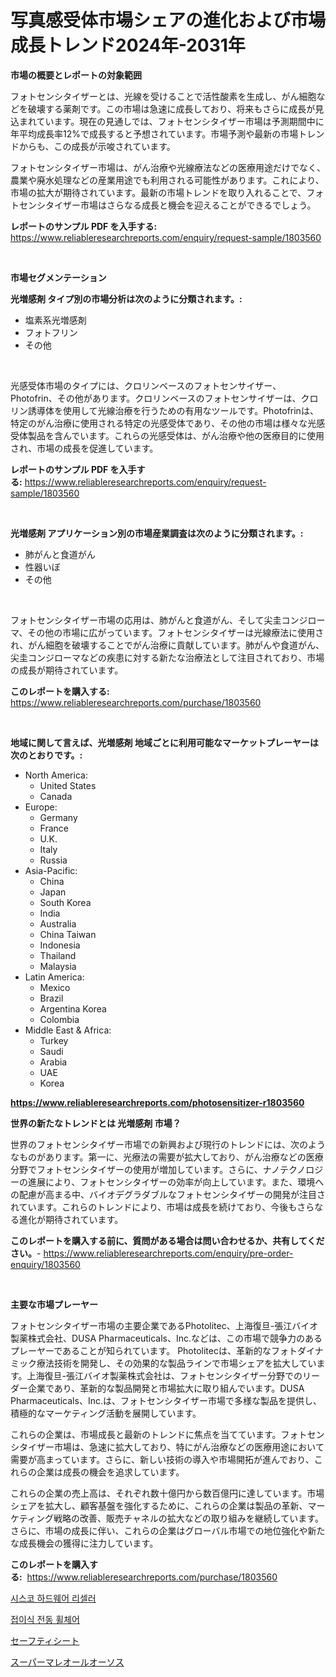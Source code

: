 <p><h1>写真感受体市場シェアの進化および市場成長トレンド2024年-2031年</h1></p><p><strong>市場の概要とレポートの対象範囲</strong></p>
<p><p>フォトセンシタイザーとは、光線を受けることで活性酸素を生成し、がん細胞などを破壊する薬剤です。この市場は急速に成長しており、将来もさらに成長が見込まれています。現在の見通しでは、フォトセンシタイザー市場は予測期間中に年平均成長率12%で成長すると予想されています。市場予測や最新の市場トレンドからも、この成長が示唆されています。</p><p>フォトセンシタイザー市場は、がん治療や光線療法などの医療用途だけでなく、農業や廃水処理などの産業用途でも利用される可能性があります。これにより、市場の拡大が期待されています。最新の市場トレンドを取り入れることで、フォトセンシタイザー市場はさらなる成長と機会を迎えることができるでしょう。</p></p>
<p><strong>レポートのサンプル PDF を入手する:</strong> <a href="https://www.reliableresearchreports.com/enquiry/request-sample/1803560">https://www.reliableresearchreports.com/enquiry/request-sample/1803560</a></p>
<p>&nbsp;</p>
<p><strong>市場セグメンテーション</strong></p>
<p><strong>光増感剤 タイプ別の市場分析は次のように分類されます。:</strong></p>
<p><ul><li>塩素系光増感剤</li><li>フォトフリン</li><li>その他</li></ul></p>
<p>&nbsp;</p>
<p><p>光感受体市場のタイプには、クロリンベースのフォトセンサイザー、Photofrin、その他があります。クロリンベースのフォトセンサイザーは、クロリン誘導体を使用して光線治療を行うための有用なツールです。Photofrinは、特定のがん治療に使用される特定の光感受体であり、その他の市場は様々な光感受体製品を含んでいます。これらの光感受体は、がん治療や他の医療目的に使用され、市場の成長を促進しています。</p></p>
<p><strong>レポートのサンプル PDF を入手する:</strong>&nbsp;<a href="https://www.reliableresearchreports.com/enquiry/request-sample/1803560">https://www.reliableresearchreports.com/enquiry/request-sample/1803560</a></p>
<p>&nbsp;</p>
<p><strong> 光増感剤 アプリケーション別の市場産業調査は次のように分類されます。:</strong></p>
<p><ul><li>肺がんと食道がん</li><li>性器いぼ</li><li>その他</li></ul></p>
<p>&nbsp;</p>
<p><p>フォトセンシタイザー市場の応用は、肺がんと食道がん、そして尖圭コンジローマ、その他の市場に広がっています。フォトセンシタイザーは光線療法に使用され、がん細胞を破壊することでがん治療に貢献しています。肺がんや食道がん、尖圭コンジローマなどの疾患に対する新たな治療法として注目されており、市場の成長が期待されています。</p></p>
<p><strong>このレポートを購入する:</strong>&nbsp; <a href="https://www.reliableresearchreports.com/purchase/1803560">https://www.reliableresearchreports.com/purchase/1803560</a></p>
<p>&nbsp;</p>
<p><strong>地域に関して言えば、光増感剤 地域ごとに利用可能なマーケットプレーヤーは次のとおりです。:</strong></p>
<p><ul>
    <li>
        North America:
        <ul>
            <li>United States</li>
            <li>Canada</li>
        </ul>
    </li>
    <li>
        Europe:
        <ul>
            <li>Germany</li>
            <li>France</li>
            <li>U.K.</li>
            <li>Italy</li>
            <li>Russia</li>
        </ul>
    </li>
    <li>
        Asia-Pacific:
        <ul>
            <li>China</li>
            <li>Japan</li>
            <li>South Korea</li>
            <li>India</li>
            <li>Australia</li>
            <li>China Taiwan</li>
            <li>Indonesia</li>
            <li>Thailand</li>
            <li>Malaysia</li>
        </ul>
    </li>
    <li>
        Latin America:
        <ul>
            <li>Mexico</li>
            <li>Brazil</li>
            <li>Argentina Korea</li>
            <li>Colombia</li>
        </ul>
    </li>
    <li>
        Middle East & Africa:
        <ul>
            <li>Turkey</li>
            <li>Saudi</li>
            <li>Arabia</li>
            <li>UAE</li>
            <li>Korea</li>
        </ul>
    </li>
    </ul></p>
<p><strong><a href="https://www.reliableresearchreports.com/photosensitizer-r1803560">https://www.reliableresearchreports.com/photosensitizer-r1803560</a></strong>&nbsp;</p>
<p><strong>世界の新たなトレンドとは 光増感剤 市場？</strong></p>
<p><p>世界のフォトセンシタイザー市場での新興および現行のトレンドには、次のようなものがあります。第一に、光療法の需要が拡大しており、がん治療などの医療分野でフォトセンシタイザーの使用が増加しています。さらに、ナノテクノロジーの進展により、フォトセンシタイザーの効率が向上しています。また、環境への配慮が高まる中、バイオデグラダブルなフォトセンシタイザーの開発が注目されています。これらのトレンドにより、市場は成長を続けており、今後もさらなる進化が期待されています。</p></p>
<p><strong>このレポートを購入する前に、質問がある場合は問い合わせるか、共有してください。</strong>- <a href="https://www.reliableresearchreports.com/enquiry/pre-order-enquiry/1803560">https://www.reliableresearchreports.com/enquiry/pre-order-enquiry/1803560</a></p>
<p>&nbsp;</p>
<p><strong>主要な市場プレーヤー</strong></p>
<p><p>フォトセンシタイザー市場の主要企業であるPhotolitec、上海復旦-張江バイオ製薬株式会社、DUSA Pharmaceuticals、Inc.などは、この市場で競争力のあるプレーヤーであることが知られています。 Photolitecは、革新的なフォトダイナミック療法技術を開発し、その効果的な製品ラインで市場シェアを拡大しています。上海復旦-張江バイオ製薬株式会社は、フォトセンシタイザー分野でのリーダー企業であり、革新的な製品開発と市場拡大に取り組んでいます。DUSA Pharmaceuticals、Inc.は、フォトセンシタイザー市場で多様な製品を提供し、積極的なマーケティング活動を展開しています。</p><p>これらの企業は、市場成長と最新のトレンドに焦点を当てています。フォトセンシタイザー市場は、急速に拡大しており、特にがん治療などの医療用途において需要が高まっています。さらに、新しい技術の導入や市場開拓が進んでおり、これらの企業は成長の機会を追求しています。</p><p>これらの企業の売上高は、それぞれ数十億円から数百億円に達しています。市場シェアを拡大し、顧客基盤を強化するために、これらの企業は製品の革新、マーケティング戦略の改善、販売チャネルの拡大などの取り組みを継続しています。さらに、市場の成長に伴い、これらの企業はグローバル市場での地位強化や新たな成長機会の獲得に注力しています。</p></p>
<p><strong>このレポートを購入する:</strong>&nbsp;&nbsp;<a href="https://www.reliableresearchreports.com/purchase/1803560">https://www.reliableresearchreports.com/purchase/1803560</a></p>
<p><p><a href="https://medium.com/@jackieshlerin9805/%EC%8B%9C%EC%8A%A4%EC%BD%94-%ED%95%98%EB%93%9C%EC%9B%A8%EC%96%B4-%EB%A6%AC%EC%85%80%EB%9F%AC-%EC%8B%9C%EC%9E%A5-%EC%A1%B0%EC%82%AC-%EB%B3%B4%EA%B3%A0%EC%84%9C-%EA%B7%B8-%EC%97%AD%EC%82%AC-%EB%B0%8F-2024%EB%85%84%EB%B6%80%ED%84%B0-2031%EB%85%84%EA%B9%8C%EC%A7%80%EC%9D%98-%EC%98%88%EC%B8%A1-99822cf8b5b6">시스코 하드웨어 리셀러</a></p><p><a href="https://medium.com/@cordiehyatt1/%EC%A0%91%EC%9D%B4%EC%8B%9D-%EC%A0%84%EB%8F%99-%ED%9C%A0%EC%B2%B4%EC%96%B4-%EC%8B%9C%EC%9E%A5%EC%9D%80-%EC%8B%9C%EC%9E%A5-%EC%A0%90%EC%9C%A0%EC%9C%A8-%ED%81%AC%EA%B8%B0-%EB%B0%8F-2031%EB%85%84%EA%B9%8C%EC%A7%80%EC%9D%98-%EC%98%88%EC%83%81-%EC%98%88%EC%B8%A1%EC%97%90-%EC%B4%88%EC%A0%90%EC%9D%84-%EB%A7%9E%EC%B6%94%EA%B3%A0-%EC%9E%88%EC%8A%B5%EB%8B%88%EB%8B%A4-56c53a3424e3">접이식 전동 휠체어</a></p><p><a href="https://medium.com/@shawnsmihv6/%E5%AE%89%E5%85%A8%E3%82%B7%E3%83%BC%E3%83%88%E5%B8%82%E5%A0%B4%E3%81%AE%E5%B1%95%E6%9C%9B-%E6%A5%AD%E7%95%8C%E3%81%AE%E6%A6%82%E8%A6%81%E3%81%A8%E4%BA%88%E6%B8%AC-2024%E5%B9%B4%E3%81%8B%E3%82%892031%E5%B9%B4-462a8c32c0eb">セーフティシート</a></p><p><a href="https://medium.com/@logaolloway76845/%E8%B6%B3%E9%96%A2%E7%AF%80%E4%B8%8B%E8%A3%85%E5%85%B7%E5%B8%82%E5%A0%B4-%E5%B8%82%E5%A0%B4%E3%82%B7%E3%82%A7%E3%82%A2-%E5%B8%82%E5%A0%B4%E3%83%88%E3%83%AC%E3%83%B3%E3%83%89-%E5%B0%86%E6%9D%A5%E3%81%AE%E6%88%90%E9%95%B7%E3%82%92%E6%8E%A2%E3%82%8B-49bd3028c997">スーパーマレオールオーソス</a></p></p>